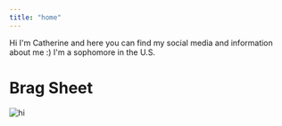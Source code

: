 ```yaml
---
title: "home"
---
```


Hi I'm Catherine and here you can find my social media and information about me :)
I'm a sophomore in the U.S. 

# Brag Sheet
![hi](https://user-images.githubusercontent.com/63884914/118277717-12004100-b497-11eb-8888-47a1e1aee2aa.png)


